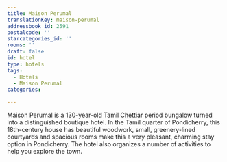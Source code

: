 ```yaml
---
title: Maison Perumal
translationKey: maison-perumal
addressbook_id: 2591
postalcode: ''
starcategories_id: ''
rooms: ''
draft: false
id: hotel
type: hotels
tags:
  - Hotels
  - Maison Perumal
categories:

---
```

Maison Perumal is a 130-year-old Tamil Chettiar period bungalow turned into a distinguished boutique hotel. In the Tamil quarter of Pondicherry, this 18th-century house has beautiful woodwork, small, greenery-lined courtyards and spacious rooms make this a very pleasant, charming stay option in Pondicherry. The hotel also organizes a number of activities to help you explore the town.